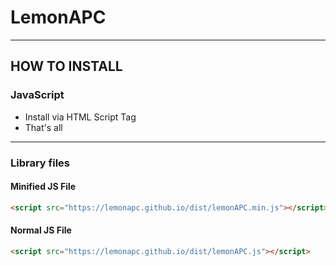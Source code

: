 # LemonAPC
---
## HOW TO INSTALL
### JavaScript
- Install via HTML Script Tag
- That's all
---
### Library files
#### Minified JS File
```html
<script src="https://lemonapc.github.io/dist/lemonAPC.min.js"></script>
```
#### Normal JS File
```html
<script src="https://lemonapc.github.io/dist/lemonAPC.js"></script>
```
